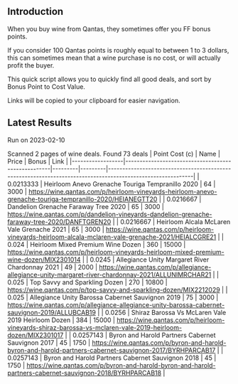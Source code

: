 ## Introduction

When you buy wine from Qantas, they sometimes offer you FF bonus points. 

If you consider 100 Qantas points is roughly equal to between 1 to 3 dollars, this can sometimes mean that a wine purchase is no cost, or will actually profit the buyer.

This quick script allows you to quickly find all good deals, and sort by Bonus Point to Cost Value.

Links will be copied to your clipboard for easier navigation.

## Latest Results

Run on 2023-02-10

Scanned 2 pages of wine deals.
Found 73 deals
|   Point Cost (c) | Name                                               |   Price |   Bonus | Link                                                                                                       |
|------------------|----------------------------------------------------|---------|---------|------------------------------------------------------------------------------------------------------------|
|        0.0213333 | Heirloom Anevo Grenache Touriga Tempranillo 2020   |      64 |    3000 | https://wine.qantas.com/p/heirloom-vineyards-heirloom-anevo-grenache-touriga-tempranillo-2020/HEIANEGTT20  |
|        0.0216667 | Dandelion Grenache Faraway Tree 2020               |      65 |    3000 | https://wine.qantas.com/p/dandelion-vineyards-dandelion-grenache-faraway-tree-2020/DANFTGREN20             |
|        0.0216667 | Heirloom Alcala McLaren Vale Grenache 2021         |      65 |    3000 | https://wine.qantas.com/p/heirloom-vineyards-heirloom-alcala-mclaren-vale-grenache-2021/HEIALCGRE21        |
|        0.024     | Heirloom Mixed Premium Wine Dozen                  |     360 |   15000 | https://wine.qantas.com/p/heirloom-vineyards-heirloom-mixed-premium-wine-dozen/MIX2301014                  |
|        0.0245    | Allegiance Unity Margaret River Chardonnay 2021    |      49 |    2000 | https://wine.qantas.com/p/allegiance-allegiance-unity-margaret-river-chardonnay-2021/ALLUNIMRCHAR21        |
|        0.025     | Top Savvy and Sparkling Dozen                      |     270 |   10800 | https://wine.qantas.com/p/top-savvy-and-sparkling-dozen/MIX2212029                                         |
|        0.025     | Allegiance Unity Barossa Cabernet Sauvignon 2019   |      75 |    3000 | https://wine.qantas.com/p/allegiance-allegiance-unity-barossa-cabernet-sauvignon-2019/ALLUBCAB19           |
|        0.0256    | Shiraz Barossa Vs McLaren Vale 2019 Heirloom Dozen |     384 |   15000 | https://wine.qantas.com/p/heirloom-vineyards-shiraz-barossa-vs-mclaren-vale-2019-heirloom-dozen/MIX2301017 |
|        0.0257143 | Byron and Harold Partners Cabernet Sauvignon 2017  |      45 |    1750 | https://wine.qantas.com/p/byron-and-harold-byron-and-harold-partners-cabernet-sauvignon-2017/BYRHPARCAB17  |
|        0.0257143 | Byron and Harold Partners Cabernet Sauvignon 2018  |      45 |    1750 | https://wine.qantas.com/p/byron-and-harold-byron-and-harold-partners-cabernet-sauvignon-2018/BYRHPARCAB18  |

